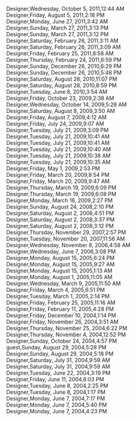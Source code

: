 ﻿Designer,Wednesday, October 5, 2011,12:44 AM  Designer,Friday, August 5, 2011,2:18 PM  Designer,Monday, June 27, 2011,3:42 AM  Designer,Sunday, March 27, 2011,3:13 PM  Designer,Sunday, March 27, 2011,3:12 PM  Designer,Saturday, February 26, 2011,3:11 AM  Designer,Saturday, February 26, 2011,3:09 AM  Designer,Friday, February 25, 2011,8:58 AM  Designer,Thursday, February 24, 2011,6:59 PM  Designer,Sunday, December 26, 2010,6:29 PM  Designer,Sunday, December 26, 2010,5:48 PM  Designer,Saturday, August 28, 2010,11:07 PM  Designer,Saturday, August 28, 2010,8:59 PM  Designer,Tuesday, June 8, 2010,3:54 AM  Designer,Friday, October 23, 2009,2:38 AM  Designer,Wednesday, October 14, 2009,5:28 AM  Designer,Saturday, August 8, 2009,3:50 AM  Designer,Friday, August 7, 2009,4:12 AM  Designer,Friday, July 24, 2009,9:07 AM  Designer,Tuesday, July 21, 2009,3:09 PM  Designer,Tuesday, July 21, 2009,10:41 AM  Designer,Tuesday, July 21, 2009,10:41 AM  Designer,Tuesday, July 21, 2009,10:40 AM  Designer,Tuesday, July 21, 2009,10:38 AM  Designer,Tuesday, July 21, 2009,10:35 AM  Designer,Friday, May 1, 2009,2:53 PM  Designer,Friday, March 20, 2009,8:54 PM  Designer,Friday, March 20, 2009,9:47 AM  Designer,Thursday, March 19, 2009,6:09 PM  Designer,Thursday, March 19, 2009,6:08 PM  Designer,Monday, March 16, 2009,2:27 PM  Designer,Sunday, August 24, 2008,2:10 PM  Designer,Saturday, August 2, 2008,4:51 PM  Designer,Saturday, August 2, 2008,3:37 PM  Designer,Saturday, August 2, 2008,3:12 PM  Designer,Thursday, November 29, 2007,2:57 PM  Designer,Tuesday, November 20, 2007,11:56 AM  Designer,Wednesday, November 8, 2006,4:58 AM  Designer,Wednesday, June 7, 2006,3:08 PM  Designer,Monday, August 15, 2005,6:24 PM  Designer,Monday, August 15, 2005,9:27 AM  Designer,Monday, August 15, 2005,1:13 AM  Designer,Monday, August 1, 2005,11:05 AM  Designer,Wednesday, March 9, 2005,11:50 AM  Designer,Friday, March 4, 2005,6:51 PM  Designer,Tuesday, March 1, 2005,2:14 PM  Designer,Friday, February 25, 2005,11:16 AM  Designer,Friday, February 11, 2005,4:28 PM  Designer,Friday, December 10, 2004,1:14 PM  Designer,Friday, November 26, 2004,3:51 AM  Designer,Thursday, November 25, 2004,6:22 PM  Designer,Thursday, November 4, 2004,12:52 PM  Designer,Sunday, October 24, 2004,4:57 PM  guest,Sunday, August 29, 2004,5:28 PM  Designer,Sunday, August 29, 2004,5:18 PM  Designer,Saturday, July 31, 2004,9:59 AM  Designer,Saturday, July 31, 2004,9:59 AM  Designer,Tuesday, June 22, 2004,3:19 PM  Designer,Friday, June 11, 2004,8:03 PM  Designer,Tuesday, June 8, 2004,2:25 PM  Designer,Tuesday, June 8, 2004,1:17 PM  Designer,Monday, June 7, 2004,7:17 PM  Designer,Monday, June 7, 2004,5:40 PM  Designer,Monday, June 7, 2004,4:23 PM